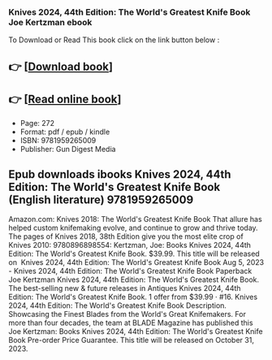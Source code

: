### Knives 2024, 44th Edition: The World's Greatest Knife Book Joe Kertzman ebook

To Download or Read This book click on the link button below :

## 👉  [**[Download book](http://filesbooks.info/download.php?group=book&from=github.com&id=689185&lnk=1079 "Download book")**]

## 👉  [**[Read online book](http://filesbooks.info/download.php?group=book&from=github.com&id=689185&lnk=1079 "Read online book")**]


* Page: 272
* Format: pdf / epub / kindle
* ISBN: 9781959265009
* Publisher: Gun Digest Media



## Epub downloads ibooks Knives 2024, 44th Edition: The World's Greatest Knife Book (English literature) 9781959265009



 Amazon.com: Knives 2018: The World&#039;s Greatest Knife Book That allure has helped custom knifemaking evolve, and continue to grow and thrive today. The pages of Knives 2018, 38th Edition give you the most elite crop of 
 Knives 2010: 9780896898554: Kertzman, Joe: Books Knives 2024, 44th Edition: The World&#039;s Greatest Knife Book. $39.99. This title will be released on 
 Knives 2024, 44th Edition: The World&#039;s Greatest Knife Book Aug 5, 2023 - Knives 2024, 44th Edition: The World&#039;s Greatest Knife Book Paperback Joe Kertzman Knives 2024, 44th Edition: The World&#039;s Greatest Knife Book.
 The best-selling new &amp; future releases in Antiques Knives 2024, 44th Edition: The World&#039;s Greatest Knife Book. 1 offer from $39.99 · #16.
 Knives 2024, 44th Edition: The World&#039;s Greatest Knife Book Description. Showcasing the Finest Blades from the World&#039;s Great Knifemakers. For more than four decades, the team at BLADE Magazine has published this 
 Joe Kertzman: Books Knives 2024, 44th Edition: The World&#039;s Greatest Knife Book Pre-order Price Guarantee. This title will be released on October 31, 2023.





